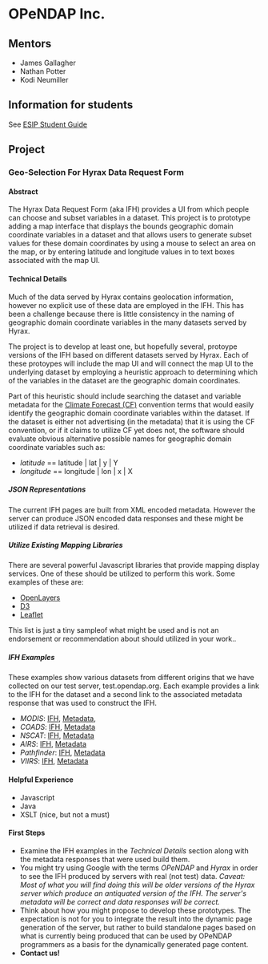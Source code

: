 # OPeNDAP Inc.

## Mentors

- James Gallagher
- Nathan Potter
- Kodi Neumiller

## Information for students
See
[ESIP Student Guide](https://github.com/ESIPFed/gsoc/blob/master/STUDENT-contribution-guide.md)

## Project

###  Geo-Selection For Hyrax Data Request Form

#### Abstract
The Hyrax Data Request Form (aka IFH) provides a UI from which people can choose
and subset variables in a dataset. This project is to prototype adding a map
interface that displays the bounds geographic domain coordinate variables in a
dataset and that allows users to generate
subset values for these domain coordinates by using a mouse to select an
area on the map, or by entering latitude and longitude values in to text boxes
associated with the map UI.

#### Technical Details
Much of the data served by Hyrax contains geolocation information, however no
explicit use of these data are employed in the IFH. This has been a challenge
because there is little consistency in the naming of geographic domain coordinate
variables in the many datasets served by Hyrax.

The project is to develop at least one, but hopefully several, protoype versions
of the IFH based on different datasets served by Hyrax. Each of these protoypes
will include the map UI and will connect the map UI to the underlying dataset by
employing a heuristic approach to determining which of the variables in the
dataset are the geographic domain coordinates.

Part of this heuristic should include searching the dataset and variable
metadata for the
[Climate Forecast (CF)](http://cfconventions.org) convention terms that would
easily identify the geographic
domain coordinate variables within the dataset. If the dataset is either not
advertising (in the metadata) that it is using the CF convention, or if it claims
to utilize CF yet does not, the software should evaluate obvious alternative 
possible names for geographic domain coordinate variables such as:

- *latitude* == latitude | lat | y | Y
- *longitude* == longitude | lon | x | X


##### JSON Representations
The current IFH pages are built from XML encoded metadata. However the server 
can produce JSON encoded data responses and these might be utilized if data 
retrieval is desired. 

##### Utilize Existing Mapping Libraries
There are several powerful Javascript libraries that provide mapping display 
services. One of these should be utilized to perform this work. Some examples of 
these are:

- [OpenLayers](https://openlayers.org)
- [D3](https://d3js.org)
- [Leaflet](https://leafletjs.com)

This list is just a tiny sampleof what might be used and is not an endorsement or 
recommendation about should utilized in your work..

##### IFH Examples
These examples show various datasets from different origins that we have 
collected on our test server, test.opendap.org. Each example provides a link to 
the IFH for the dataset and a second link to the associated metadata response 
that was used to construct the IFH.

- _MODIS_: 
[IFH](http://test.opendap.org/opendap/data/nc/20070917-MODIS_A-JPL-L2P-A2007260000000.L2_LAC_GHRSST-v01.nc.html),
[Metadata](http://test.opendap.org/opendap/data/nc/20070917-MODIS_A-JPL-L2P-A2007260000000.L2_LAC_GHRSST-v01.nc.ddx),
- _COADS_: 
[IFH](http://test.opendap.org/opendap/data/nc/coads_climatology.nc.html),
[Metadata](http://test.opendap.org/opendap/data/nc/coads_climatology.nc.ddx)
- _NSCAT_: 
[IFH](http://test.opendap.org/opendap/data/hdf4/S2000415.HDF.gz.html), 
[Metadata](http://test.opendap.org/opendap/data/hdf4/S2000415.HDF.gz.ddx)
- _AIRS_: 
[IFH](http://test.opendap.org/opendap/AIRS/AIRH3STM.003/2003.02.01/AIRS.2003.02.01.L3.RetStd_H028.v4.0.21.0.G06116143217.hdf.html),
[Metadata](http://test.opendap.org/opendap/AIRS/AIRH3STM.003/2003.02.01/AIRS.2003.02.01.L3.RetStd_H028.v4.0.21.0.G06116143217.hdf.ddx)
- _Pathfinder_:
[IFH](http://test.opendap.org/opendap/noaa_pathfinder/2005001-2005008.s0484pfv50-sst.hdf.html),
[Metadata](http://test.opendap.org/opendap/noaa_pathfinder/2005001-2005008.s0484pfv50-sst.hdf.ddx)
- _VIIRS_: 
[IFH](http://test.opendap.org/opendap/trink/GMTCO_npp_d20120120_t0528446_e0530088_b01189_c20120120114656525950_noaa_ops.h5.html),
[Metadata](http://test.opendap.org/opendap/trink/GMTCO_npp_d20120120_t0528446_e0530088_b01189_c20120120114656525950_noaa_ops.h5.ddx)

#### Helpful Experience

- Javascript
- Java
- XSLT (nice, but not a must)

#### First Steps

- Examine the IFH examples in the _Technical Details_ section along with the 
metadata responses that were used build them.
- You might try using Google with the terms _OPeNDAP_ and _Hyrax_ in order to 
see the IFH produced by servers with real (not test) data. 
_Caveat: Most of what you will find doing this will be older versions of the 
Hyrax server which produce an antiquated version of the IFH. The server's 
metadata will be correct and data responses will be correct._
- Think about how you might propose to develop these prototypes. The expectation 
is not for you to integrate the result into the dynamic page generation of the 
server, but rather to build standalone pages based on what is currently being 
produced that can be used by OPeNDAP programmers as a basis for the dynamically 
generated page content.
- **Contact us!**
